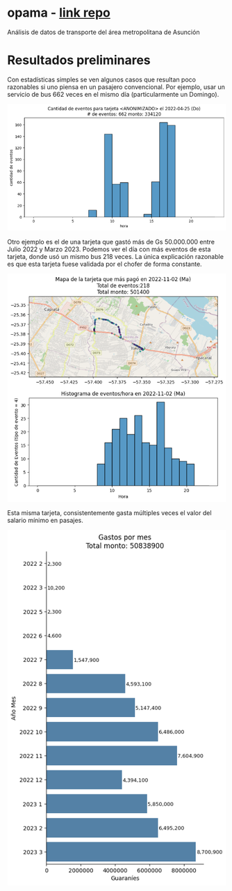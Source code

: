 # opama - [link repo](https://github.com/torresmateo/opama)

Análisis de datos de transporte del área metropolitana de Asunción

# Resultados preliminares

Con estadísticas simples se ven algunos casos que resultan poco razonables si uno piensa en un pasajero convencional. Por ejemplo, usar un servicio de bus 662 veces en el mismo día (particularmente un Domingo).

![Histograma de número de eventos de la tarjeta con más eventos en un día](https://github.com/torresmateo/opama/raw/main/img/hist-dia-max-eventos.png)

Otro ejemplo es el de una tarjeta que gastó más de Gs 50.000.000 entre Julio 2022 y Marzo 2023. Podemos ver el día con más eventos de esta tarjeta, donde usó un mismo bus 218 veces. La única explicación razonable es que esta tarjeta fuese validada por el chofer de forma constante.

![mapa e histograma de eventos de la tarjeta con más gastos en el período de análisis.](https://github.com/torresmateo/opama/raw/main/img/mapa-histograma.png)

Esta misma tarjeta, consistentemente gasta múltiples veces el valor del salario mínimo en pasajes.

![desglose de gastos mensuales de la tarjeta con más gastos en el período de análisis](https://github.com/torresmateo/opama/raw/main/img/gastos-por-mes.png)